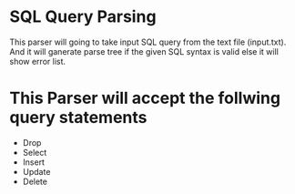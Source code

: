 # SQL Query Parsing 

This parser will going to take input SQL query from the text file (input.txt).
And it will ganerate parse tree if the given SQL syntax is valid else it will 
show error list.

# This Parser will  accept the follwing query statements

- Drop
- Select
- Insert
- Update
- Delete

